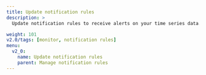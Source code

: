 ```yaml
---
title: Update notification rules
description: >
  Update notification rules to receive alerts on your time series data.

weight: 101
v2.0/tags: [monitor, notification rules]
menu:
  v2_0:
    name: Update notification rules
    parent: Manage notification rules
---
```

